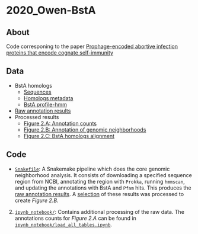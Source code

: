 # 2020_Owen-BstA

## About
Code corresponing to the paper [Prophage-encoded abortive infection proteins that encode cognate self-immunity]()

## Data
- BstA homologs
  - [Sequences](https://github.com/baymlab/2020_Owen-BstA/blob/master/data/BstAhomologs/bsta_homologs.faa)
  - [Homologs metadata](https://github.com/baymlab/2020_Owen-BstA/blob/master/data/BstAhomologs/bsta_homologs.tsv) <!--TO_DO-->
  - [BstA profile-hmm](https://github.com/baymlab/2020_Owen-BstA/blob/master/data/BstAhomologs/bsta.hmm)
- [Raw annotation results]() <!--TO_DO: Zenodo?-->
- Processed results
  - [Figure 2.A: Annotation counts](https://github.com/baymlab/2020_Owen-BstA/tree/master/data/Figures/2A) <!--TO_DO: annot tables and counts-->
  - [Figure 2.B: Annotation of genomic neighborhoods](https://github.com/baymlab/2020_Owen-BstA/tree/master/data/Figures/2B)
  - [Figure 2.C: BstA homologs alignment](https://github.com/baymlab/2020_Owen-BstA/tree/master/data/Figures/2C)

## Code
- [`Snakefile`](https://github.com/baymlab/2020_Owen-BstA/blob/master/Snakefile): A Snakemake pipeline which does the core genomic neighborhood analysis. It consists of downloading a specified sequence region from NCBI, annotating the region with `Prokka`, running `hmmscan`, and updating the annotations with BstA and `Pfam` hits. This produces the [raw annotation results](TO_DO). A [selection](https://github.com/baymlab/2020_Owen-BstA/blob/master/data/Figures/2B/selected_genomic_neighborhoods.tsv) of these results was processed to create *Figure 2.B*.
2. [`ipynb_notebook/`](https://github.com/baymlab/2020_Owen-BstA/tree/601ce14f9d81d701d49e474615e261b4d5f28230/ipynb_notebook): Contains additional processing of the raw data. The annotations counts for *Figure 2.A* can be found in [`ipynb_notebook/load_all_tables.ipynb`](https://github.com/baymlab/2020_Owen-BstA/blob/601ce14f9d81d701d49e474615e261b4d5f28230/ipynb_notebook/load_all_tables.ipynb).
